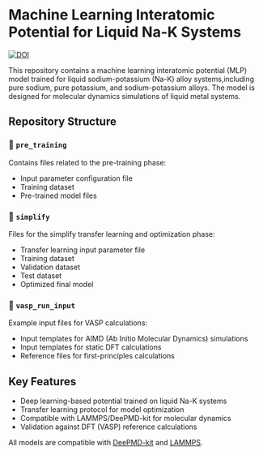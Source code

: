 # Machine Learning Interatomic Potential for Liquid Na-K Systems

[![DOI]( https://zenodo.org/badge/DOI/10.5281/zenodo.17390093.svg) ]( https://doi.org/10.5281/zenodo.17390093)

This repository contains a machine learning interatomic potential (MLP) model trained for liquid sodium-potassium (Na-K) alloy systems,including pure sodium, pure potassium, and sodium-potassium alloys. The model is designed for molecular dynamics simulations of liquid metal systems.

## Repository Structure

### 📁 `pre_training`  
Contains files related to the pre-training phase:  
- Input parameter configuration file  
- Training dataset  
- Pre-trained model files  

### 📁 `simplify`  
Files for the simplify transfer learning and optimization phase:  
- Transfer learning input parameter file  
- Training dataset  
- Validation dataset  
- Test dataset  
- Optimized final model  

### 📁 `vasp_run_input`  
Example input files for VASP calculations:  
- Input templates for AIMD (Ab Initio Molecular Dynamics) simulations  
- Input templates for static DFT calculations  
- Reference files for first-principles calculations  

## Key Features
- Deep learning-based potential trained on liquid Na-K systems  
- Transfer learning protocol for model optimization  
- Compatible with LAMMPS/DeePMD-kit for molecular dynamics  
- Validation against DFT (VASP) reference calculations

All models are compatible with [DeePMD-kit]( https://github.com/deepmodeling/deepmd-kit) and [LAMMPS]( https://www.lammps.org/).
